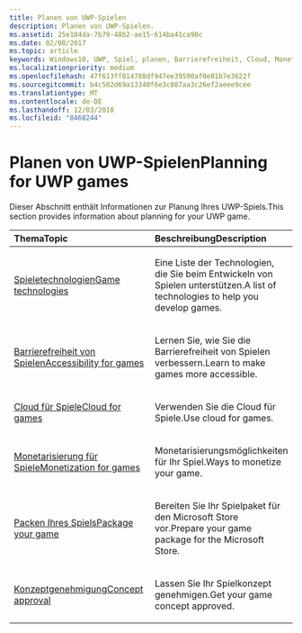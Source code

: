 ```yaml
---
title: Planen von UWP-Spielen
description: Planen von UWP-Spielen.
ms.assetid: 25e104da-7b79-48b2-ae15-614ba41ca90c
ms.date: 02/08/2017
ms.topic: article
keywords: Windows10, UWP, Spiel, planen, Barrierefreiheit, Cloud, Monetarisierung, Paket, Technologie, Konzept, Genehmigung
ms.localizationpriority: medium
ms.openlocfilehash: 47f613ff814788df947ee39590af0e01b7e3622f
ms.sourcegitcommit: b4c502d69a13340f6e3c887aa3c26ef2aeee9cee
ms.translationtype: MT
ms.contentlocale: de-DE
ms.lasthandoff: 12/03/2018
ms.locfileid: "8468244"
---
```

# <a name="planning-for-uwp-games"></a><span data-ttu-id="3aec7-104">Planen von UWP-Spielen</span><span class="sxs-lookup"><span data-stu-id="3aec7-104">Planning for UWP games</span></span>

<span data-ttu-id="3aec7-105">Dieser Abschnitt enthält Informationen zur Planung Ihres UWP-Spiels.</span><span class="sxs-lookup"><span data-stu-id="3aec7-105">This section provides information about planning for your UWP game.</span></span>

<table>
<colgroup>
<col width="50%" />
<col width="50%" />
</colgroup>
<thead>
<tr class="header">
<th align="left"><span data-ttu-id="3aec7-106">Thema</span><span class="sxs-lookup"><span data-stu-id="3aec7-106">Topic</span></span></th>
<th align="left"><span data-ttu-id="3aec7-107">Beschreibung</span><span class="sxs-lookup"><span data-stu-id="3aec7-107">Description</span></span></th>
</tr>
</thead>
<tbody>
<tr class="odd">
<td align="left"><p><a href="game-development-platform-guide.md"><span data-ttu-id="3aec7-108">Spieletechnologien</span><span class="sxs-lookup"><span data-stu-id="3aec7-108">Game technologies</span></span></a></p></td>
<td align="left"><p><span data-ttu-id="3aec7-109">Eine Liste der Technologien, die Sie beim Entwickeln von Spielen unterstützen.</span><span class="sxs-lookup"><span data-stu-id="3aec7-109">A list of technologies to help you develop games.</span></span></p></td>
</tr>
<tr class="even">
<td align="left"><p><a href="accessibility-for-games.md"><span data-ttu-id="3aec7-110">Barrierefreiheit von Spielen</span><span class="sxs-lookup"><span data-stu-id="3aec7-110">Accessibility for games</span></span></a></p></td>
<td align="left"><p><span data-ttu-id="3aec7-111">Lernen Sie, wie Sie die Barrierefreiheit von Spielen verbessern.</span><span class="sxs-lookup"><span data-stu-id="3aec7-111">Learn to make games more accessible.</span></span></p></td>
</tr>
<tr class="odd">
<td align="left"><p><a href="cloud-for-games.md"><span data-ttu-id="3aec7-112">Cloud für Spiele</span><span class="sxs-lookup"><span data-stu-id="3aec7-112">Cloud for games</span></span></a></p></td>
<td align="left"><p><span data-ttu-id="3aec7-113">Verwenden Sie die Cloud für Spiele.</span><span class="sxs-lookup"><span data-stu-id="3aec7-113">Use cloud for games.</span></span></p></td>
</tr>
<tr class="even">
<td align="left"><p><a href="monetization-for-games.md"><span data-ttu-id="3aec7-114">Monetarisierung für Spiele</span><span class="sxs-lookup"><span data-stu-id="3aec7-114">Monetization for games</span></span></a></p></td>
<td align="left"><p><span data-ttu-id="3aec7-115">Monetarisierungsmöglichkeiten für Ihr Spiel.</span><span class="sxs-lookup"><span data-stu-id="3aec7-115">Ways to monetize your game.</span></span></p></td>
</tr>
<tr class="odd">
<td align="left"><p><a href="package-your-windows-store-directx-game.md"><span data-ttu-id="3aec7-116">Packen Ihres Spiels</span><span class="sxs-lookup"><span data-stu-id="3aec7-116">Package your game</span></span></a></p></td>
<td align="left"><p><span data-ttu-id="3aec7-117">Bereiten Sie Ihr Spielpaket für den Microsoft Store vor.</span><span class="sxs-lookup"><span data-stu-id="3aec7-117">Prepare your game package for the Microsoft Store.</span></span></p></td>
</tr>
<tr class="even">
<td align="left"><p><a href="concept-approval.md"><span data-ttu-id="3aec7-118">Konzeptgenehmigung</span><span class="sxs-lookup"><span data-stu-id="3aec7-118">Concept approval</span></span></a></p></td>
<td align="left"><p><span data-ttu-id="3aec7-119">Lassen Sie Ihr Spielkonzept genehmigen.</span><span class="sxs-lookup"><span data-stu-id="3aec7-119">Get your game concept approved.</span></span></p></td>
</tr>
</tbody>
</table>
 

 

 




